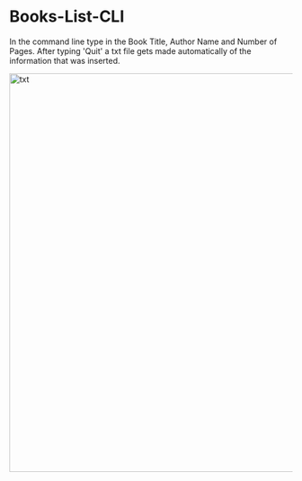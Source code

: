 # Books-List-CLI

In the command line type in the Book Title, Author Name and Number of Pages. After typing 'Quit' a txt file gets made automatically of the information that was inserted.

<img width="708" alt="txt" src="https://user-images.githubusercontent.com/94217106/197917615-bb757252-aed0-4648-abec-c631aead239b.png">
